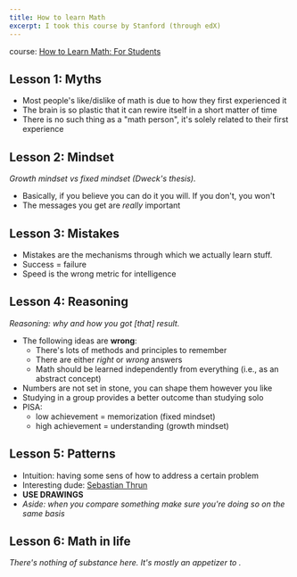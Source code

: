 ```yaml
---
title: How to learn Math
excerpt: I took this course by Stanford (through edX)
---
```


course: [How to Learn Math: For Students](https://courses.edx.org/courses/course-v1:StanfordOnline+GSE-YEDUC115-S+1T2020/course/)

## Lesson 1: Myths

- Most people's like/dislike of math is due to how they first experienced it
- The brain is so plastic that it can rewire itself in a short matter of time
- There is no such thing as a "math person", it's solely related to their first experience

## Lesson 2: Mindset

_Growth mindset vs fixed mindset (Dweck's thesis)._

- Basically, if you believe you can do it you will. If you don't, you won't
- The messages you get are _really_ important

## Lesson 3: Mistakes

- Mistakes are the mechanisms through which we actually learn stuff.
- Success = failure
- Speed is the wrong metric for intelligence

## Lesson 4: Reasoning

_Reasoning: why and how you got [that] result._

- The following ideas are **wrong**:
  - There's lots of methods and principles to remember
  - There are either _right_ or _wrong_ answers
  - Math should be learned independently from everything (i.e., as an abstract concept)
- Numbers are not set in stone, you can shape them however you like
- Studying in a group provides a better outcome than studying solo
- PISA:
  - low achievement = memorization (fixed mindset)
  - high achievement = understanding (growth mindset)

## Lesson 5: Patterns

- Intuition: having some sens of how to address a certain problem
- Interesting dude: [Sebastian Thrun](https://www.wikiwand.com/en/Sebastian_Thrun)
- **USE DRAWINGS**
- _Aside: when you compare something make sure you're doing so on the same basis_

## Lesson 6: Math in life

_There's nothing of substance here. It's mostly an appetizer to ._
